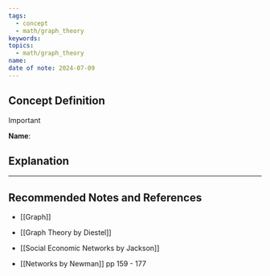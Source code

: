 ```yaml
---
tags:
  - concept
  - math/graph_theory
keywords: 
topics:
  - math/graph_theory
name: 
date of note: 2024-07-09
---
```


## Concept Definition

>[!important]
>**Name**: 





## Explanation





-----------
##  Recommended Notes and References



- [[Graph]]

- [[Graph Theory by Diestel]] 
- [[Social Economic Networks by Jackson]]
- [[Networks by Newman]] pp 159 - 177